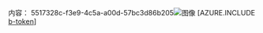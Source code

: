 内容： 5517328c-f3e9-4c5a-a00d-57bc3d86b205![图像](bc0c0f41-be9c-4991-ab64-b16f33d2f2b9.png)
[AZURE.INCLUDE [b-token](2d4c9023-ee28-4d2e-b2c6-e0ec505366d4.md)]
